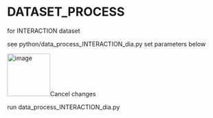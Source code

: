 # DATASET_PROCESS

for INTERACTION dataset

see python/data_process_INTERACTION_dia.py
set parameters below

![image](https://user-images.githubusercontent.com/44264819/138552568-8755fc48-fdae-4710-a013-a0741e25a11c.png)Cancel changes

run data_process_INTERACTION_dia.py

<style>
    img[alt="image"]{
        width:100px;
    }
</style>
